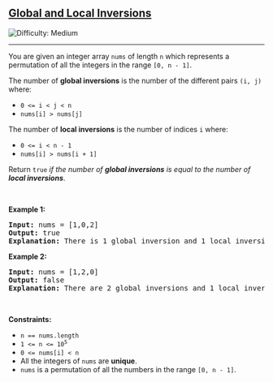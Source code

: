 <h2><a href="https://leetcode.com/problems/global-and-local-inversions">Global and Local Inversions</a></h2> <img src='https://img.shields.io/badge/Difficulty-Medium-orange' alt='Difficulty: Medium' /><hr><p>You are given an integer array <code>nums</code> of length <code>n</code> which represents a permutation of all the integers in the range <code>[0, n - 1]</code>.</p>

<p>The number of <strong>global inversions</strong> is the number of the different pairs <code>(i, j)</code> where:</p>

<ul>
	<li><code>0 &lt;= i &lt; j &lt; n</code></li>
	<li><code>nums[i] &gt; nums[j]</code></li>
</ul>

<p>The number of <strong>local inversions</strong> is the number of indices <code>i</code> where:</p>

<ul>
	<li><code>0 &lt;= i &lt; n - 1</code></li>
	<li><code>nums[i] &gt; nums[i + 1]</code></li>
</ul>

<p>Return <code>true</code> <em>if the number of <strong>global inversions</strong> is equal to the number of <strong>local inversions</strong></em>.</p>

<p>&nbsp;</p>
<p><strong class="example">Example 1:</strong></p>

<pre>
<strong>Input:</strong> nums = [1,0,2]
<strong>Output:</strong> true
<strong>Explanation:</strong> There is 1 global inversion and 1 local inversion.
</pre>

<p><strong class="example">Example 2:</strong></p>

<pre>
<strong>Input:</strong> nums = [1,2,0]
<strong>Output:</strong> false
<strong>Explanation:</strong> There are 2 global inversions and 1 local inversion.
</pre>

<p>&nbsp;</p>
<p><strong>Constraints:</strong></p>

<ul>
	<li><code>n == nums.length</code></li>
	<li><code>1 &lt;= n &lt;= 10<sup>5</sup></code></li>
	<li><code>0 &lt;= nums[i] &lt; n</code></li>
	<li>All the integers of <code>nums</code> are <strong>unique</strong>.</li>
	<li><code>nums</code> is a permutation of all the numbers in the range <code>[0, n - 1]</code>.</li>
</ul>
